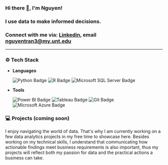 <!--
**ntran0429/ntran0429** is a ✨ _special_ ✨ repository because its `README.md` (this file) appears on your GitHub profile.

Here are some ideas to get you started:

- 🔭 I’m currently working on ...
- 🌱 I’m currently learning ...
- 👯 I’m looking to collaborate on ...
- 🤔 I’m looking for help with ...
- 💬 Ask me about ...
- 📫 How to reach me: ...
- 😄 Pronouns: ...
- ⚡ Fun fact: ...
-->

### Hi there 👋, I'm Nguyen!
### I use data to make informed decisions.
### Connect with me via: [Linkedin](https://www.linkedin.com/in/nguyen-tran-unt/), email nguyentran3@my.unt.edu


<!--badges sourced from https://badges.pages.dev -->
---
### :gear: Tech Stack

* **Languages**

  ![Python Badge](https://img.shields.io/badge/Python-3776AB?logo=python&logoColor=yellow&style=for-the-badge)
  ![R Badge](https://img.shields.io/badge/R-276DC3?logo=r&logoColor=fff&style=for-the-badge)
  ![Microsoft SQL Server Badge](https://img.shields.io/badge/Microsoft%20SQL%20Server-CC2927?logo=microsoftsqlserver&logoColor=fff&style=for-the-badge)
  

* **Tools**

  ![Power BI Badge](https://img.shields.io/badge/Power%20BI-F2C811?logo=powerbi&logoColor=000&style=for-the-badge)
  ![Tableau Badge](https://img.shields.io/badge/Tableau-E97627?logo=tableau&logoColor=fff&style=for-the-badge)
  ![Git Badge](https://img.shields.io/badge/Git-F05032?logo=git&logoColor=fff&style=for-the-badge)
  ![Microsoft Azure Badge](https://img.shields.io/badge/Microsoft%20Azure-0078D4?logo=microsoftazure&logoColor=fff&style=for-the-badge)

### 💻 Projects (coming soon)
I enjoy navigating the world of data. That's why I am currently working on a few data analytics projects in my free time to showcase here. Besides working on my technical skills, I understand that communicating how actionable findings meet business requirements is also important, thus my projects will reflect both my passion for data and the practical actions a business can take.



